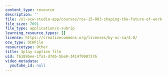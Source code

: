 ```yaml
---
content_type: resource
description: ''
file: /ol-ocw-studio-app/courses/res-15-003-shaping-the-future-of-work-15-662x-spring-2016/f6189bee1fa1d7d65be03414f0987276_PZQgldCzIjs.srt
file_size: 7691
file_type: application/x-subrip
learning_resource_types: []
license: https://creativecommons.org/licenses/by-nc-sa/4.0/
ocw_type: OCWFile
resourcetype: Other
title: 3play caption file
uid: f6189bee-1fa1-d7d6-5be0-3414f0987276
video_metadata:
  youtube_id: null
---
```

